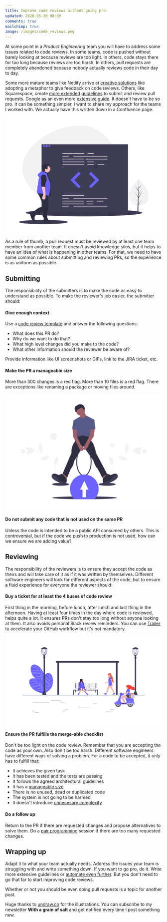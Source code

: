 ```yaml
---
title: Improve code reviews without going pro
updated: 2020-05-30 08:00
comments: true
mailchimp: true
image: /images/code_reviews.png
---
```


At some point in a _Product Engineering_ team you will have to address some issues related to code reviews. In some teams, code is pushed without barely looking at because reviews are too light. In others, code stays there for too long because reviews are too harsh. In others, pull requests are completely abandoned because nobody actually reviews code in their day to day.

Some more mature teams like Netlify arrive at [creative solutions](https://www.netlify.com/blog/2020/03/05/feedback-ladders-how-we-encode-code-reviews-at-netlify/) like adopting a metaphor to give feedback on code reviews. Others, like Squarespace, create [more extended](https://engineering.squarespace.com/blog/2019/code-review-culture-part-2) [guidelines](https://engineering.squarespace.com/blog/2019/code-review-culture-part-1) to submit and review pull requests. Google as an even more [extensive guide](https://google.github.io/eng-practices/review/reviewer/standard.html). It doesn't have to be so pro. It can be something simpler. I want to share my approach for the teams I worked with. We actually have this written down in a Confluence page.

![](/images/code_reviews.png)

As a rule of thumb, a pull request must be reviewed by at least one team member from another team. It doesn't avoid knowledge silos, but it helps to have an idea of what is happening in other teams. For that, we need to have some common rules about submitting and reviewing PRs, so the experience is as uniform as possible.

## Submitting

The responsibility of the submitters is to make the code as easy to understand as possible. To make the reviewer's job easier, the submitter should:

#### Give enough context

Use a [code review template](https://help.github.com/en/github/building-a-strong-community/creating-a-pull-request-template-for-your-repository) and answer the following questions:

- What does this PR do?
- Why do we want to do that?
- What high level changes did you make to the code?
- What other information should the reviewer be aware of?

Provide information like UI screenshots or GIFs, link to the JIRA ticket, etc.

#### Make the PR a manageable size

More than 300 changes is a red flag. More than 10 files is a red flag. There are exceptions like renaming a package or moving files around.

![](/images/pull_requests.png)

#### Do not submit any code that is not used on the same PR

Unless the code is intended to be a public API consumed by others. This is controversial, but if the code we push to production is not used, how can we ensure we are adding value?

## Reviewing

The responsibility of the reviewers is to ensure they accept the code as theirs and will take care of it as if it was written by themselves. Different software engineers will look for different aspects of the code, but to ensure a fluid experience for everyone the reviewer should:

#### Buy a ticket for at least the 4 buses of code review

First thing in the morning, before lunch, after lunch and last thing in the afternoon. Having at least four times in the day where code is reviewed, helps quite a lot. It ensures PRs don't stay too long without anyone looking at them. It also avoids personal Slack review reminders. You can use [Trailer](http://ptsochantaris.github.io/trailer/) to accelerate your GitHub workflow but it's not mandatory.

![](/images/bus_stop.png)

#### Ensure the PR fulfills the merge-able checklist

Don't be too light on the code review. Remember that you are accepting the code as your own. Also don't be too harsh. Different software engineers have different ways of solving a problem. For a code to be accepted, it only has to fulfill that:

- It achieves the given task
- It has been tested and the tests are passing
- It follows the agreed architectural guidelines
- It has a [manageable size](https://geshan.com.np/blog/2019/12/how-to-get-your-pull-request-pr-merged-quickly/)
- There is no unused, dead or duplicated code
- The system is not going to be harmed
- It doesn't introduce [unnecesary complexity](https://youtu.be/kfffy12uQ7g)

#### Do a follow up

Return to the PR if there are requested changes and propose alternatives to solve them. Do a [pair programming](https://martinfowler.com/articles/on-pair-programming.html) session if there are too many requested changes.

## Wrapping up

Adapt it to what your team actually needs. Address the issues your team is struggling with and write something down. If you want to go pro, do it. Write more extensive guidelines or [automate even further](https://www.freecodecamp.org/news/how-to-automate-code-reviews-on-github-41be46250712/). But you don't need to go that far to start improving code reviews.

Whether or not you should be even doing pull requests is a topic for another post.

Huge thanks to [undraw.co](https://undraw.co) for the illustrations. You can subscribe to my newsletter **With a grain of salt** and get notified every time I post something new.
